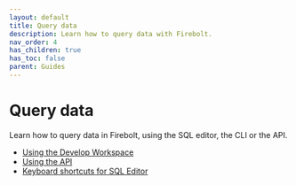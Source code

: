 ```yaml
---
layout: default
title: Query data
description: Learn how to query data with Firebolt.
nav_order: 4
has_children: true
has_toc: false
parent: Guides
---
```


# Query data

Learn how to query data in Firebolt, using the SQL editor, the CLI or the API. 

* [Using the Develop Workspace](using-the-develop-workspace.md)
* [Using the API](using-the-api.md)
* [Keyboard shortcuts for SQL Editor](keyboard-shortcuts-for-sql-editor.md)